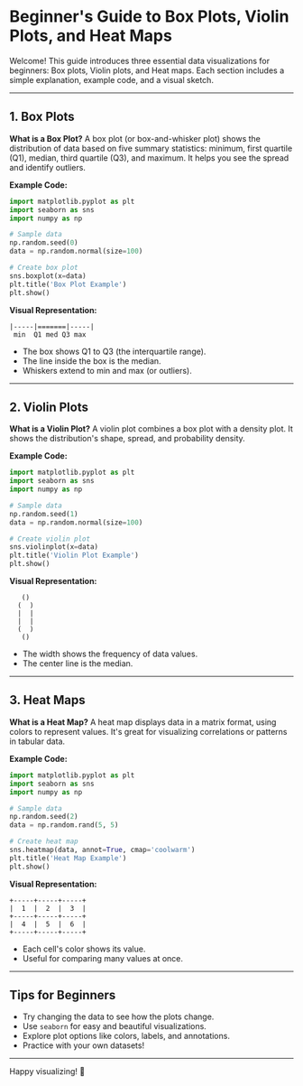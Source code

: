 # Beginner's Guide to Box Plots, Violin Plots, and Heat Maps

Welcome! This guide introduces three essential data visualizations for beginners: Box plots, Violin plots, and Heat maps. Each section includes a simple explanation, example code, and a visual sketch.

---

## 1. Box Plots

**What is a Box Plot?**
A box plot (or box-and-whisker plot) shows the distribution of data based on five summary statistics: minimum, first quartile (Q1), median, third quartile (Q3), and maximum. It helps you see the spread and identify outliers.

**Example Code:**
```python
import matplotlib.pyplot as plt
import seaborn as sns
import numpy as np

# Sample data
np.random.seed(0)
data = np.random.normal(size=100)

# Create box plot
sns.boxplot(x=data)
plt.title('Box Plot Example')
plt.show()
```

**Visual Representation:**
```
|-----|=======|-----|
 min  Q1 med Q3 max
```
- The box shows Q1 to Q3 (the interquartile range).
- The line inside the box is the median.
- Whiskers extend to min and max (or outliers).

---

## 2. Violin Plots

**What is a Violin Plot?**
A violin plot combines a box plot with a density plot. It shows the distribution's shape, spread, and probability density.

**Example Code:**
```python
import matplotlib.pyplot as plt
import seaborn as sns
import numpy as np

# Sample data
np.random.seed(1)
data = np.random.normal(size=100)

# Create violin plot
sns.violinplot(x=data)
plt.title('Violin Plot Example')
plt.show()
```

**Visual Representation:**
```
   ()
  (  )
  |  |
  |  |
  (  )
   ()
```
- The width shows the frequency of data values.
- The center line is the median.

---

## 3. Heat Maps

**What is a Heat Map?**
A heat map displays data in a matrix format, using colors to represent values. It's great for visualizing correlations or patterns in tabular data.

**Example Code:**
```python
import matplotlib.pyplot as plt
import seaborn as sns
import numpy as np

# Sample data
np.random.seed(2)
data = np.random.rand(5, 5)

# Create heat map
sns.heatmap(data, annot=True, cmap='coolwarm')
plt.title('Heat Map Example')
plt.show()
```

**Visual Representation:**
```
+-----+-----+-----+
|  1  |  2  |  3  |
+-----+-----+-----+
|  4  |  5  |  6  |
+-----+-----+-----+
```
- Each cell's color shows its value.
- Useful for comparing many values at once.

---

## Tips for Beginners
- Try changing the data to see how the plots change.
- Use `seaborn` for easy and beautiful visualizations.
- Explore plot options like colors, labels, and annotations.
- Practice with your own datasets!

---

Happy visualizing! 🎨

